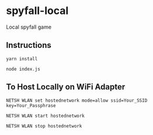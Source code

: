 # spyfall-local
Local spyfall game

## Instructions
```yarn install```

```node index.js```

## To Host Locally on WiFi Adapter
```NETSH WLAN set hostednetwork mode=allow ssid=Your_SSID key=Your_Passphrase```

```NETSH WLAN start hostednetwork```

```NETSH WLAN stop hostednetwork```
